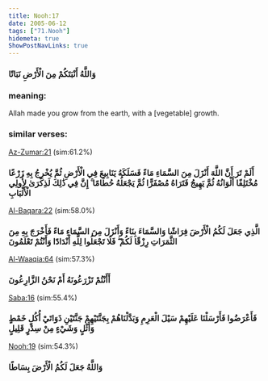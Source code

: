 ```yaml
---
title: Nooh:17
date: 2005-06-12
tags: ["71.Nooh"]
hidemeta: true 
ShowPostNavLinks: true 
---
```

### وَاللَّهُ أَنْبَتَكُمْ مِنَ الْأَرْضِ نَبَاتًا
### meaning: 
Allah made you grow from the earth, with a [vegetable] growth.
### similar verses: 

[Az-Zumar:21](/39/21) (sim:61.2%)

### أَلَمْ تَرَ أَنَّ اللَّهَ أَنْزَلَ مِنَ السَّمَاءِ مَاءً فَسَلَكَهُ يَنَابِيعَ فِي الْأَرْضِ ثُمَّ يُخْرِجُ بِهِ زَرْعًا مُخْتَلِفًا أَلْوَانُهُ ثُمَّ يَهِيجُ فَتَرَاهُ مُصْفَرًّا ثُمَّ يَجْعَلُهُ حُطَامًا ۚ إِنَّ فِي ذَٰلِكَ لَذِكْرَىٰ لِأُولِي الْأَلْبَابِ

[Al-Baqara:22](/2/22) (sim:58.0%)

### الَّذِي جَعَلَ لَكُمُ الْأَرْضَ فِرَاشًا وَالسَّمَاءَ بِنَاءً وَأَنْزَلَ مِنَ السَّمَاءِ مَاءً فَأَخْرَجَ بِهِ مِنَ الثَّمَرَاتِ رِزْقًا لَكُمْ ۖ فَلَا تَجْعَلُوا لِلَّهِ أَنْدَادًا وَأَنْتُمْ تَعْلَمُونَ

[Al-Waaqia:64](/56/64) (sim:57.3%)

### أَأَنْتُمْ تَزْرَعُونَهُ أَمْ نَحْنُ الزَّارِعُونَ

[Saba:16](/34/16) (sim:55.4%)

### فَأَعْرَضُوا فَأَرْسَلْنَا عَلَيْهِمْ سَيْلَ الْعَرِمِ وَبَدَّلْنَاهُمْ بِجَنَّتَيْهِمْ جَنَّتَيْنِ ذَوَاتَيْ أُكُلٍ خَمْطٍ وَأَثْلٍ وَشَيْءٍ مِنْ سِدْرٍ قَلِيلٍ

[Nooh:19](/71/19) (sim:54.3%)

### وَاللَّهُ جَعَلَ لَكُمُ الْأَرْضَ بِسَاطًا
